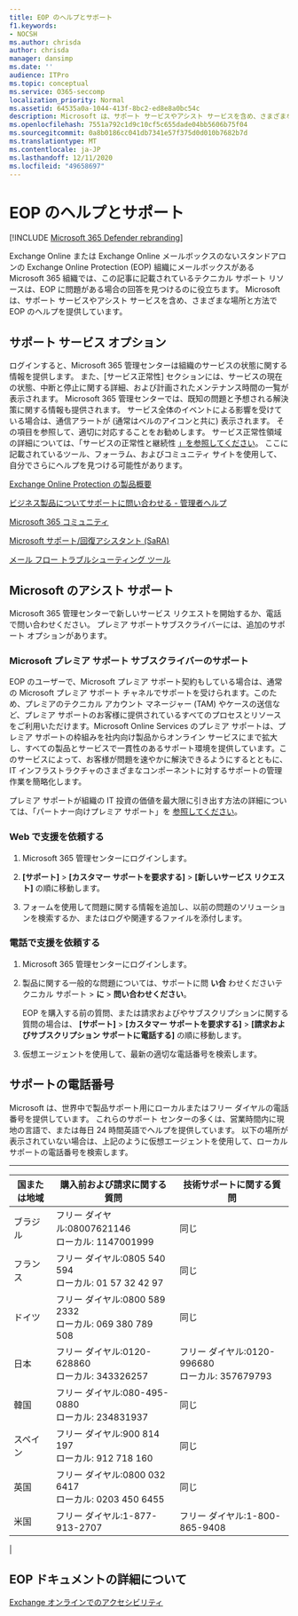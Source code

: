 ```yaml
---
title: EOP のヘルプとサポート
f1.keywords:
- NOCSH
ms.author: chrisda
author: chrisda
manager: dansimp
ms.date: ''
audience: ITPro
ms.topic: conceptual
ms.service: O365-seccomp
localization_priority: Normal
ms.assetid: 64535a0a-1044-413f-8bc2-ed8e8a0bc54c
description: Microsoft は、サポート サービスやアシスト サービスを含め、さまざまな場所と方法で EOP のヘルプを提供しています。
ms.openlocfilehash: 7551a792c1d9c10cf5c655dade04bb5606b75f04
ms.sourcegitcommit: 0a8b0186cc041db7341e57f375d0d010b7682b7d
ms.translationtype: MT
ms.contentlocale: ja-JP
ms.lasthandoff: 12/11/2020
ms.locfileid: "49658697"
---
```

# <a name="help-and-support-for-eop"></a>EOP のヘルプとサポート

[!INCLUDE [Microsoft 365 Defender rebranding](../includes/microsoft-defender-for-office.md)]


Exchange Online または Exchange Online メールボックスのないスタンドアロンの Exchange Online Protection (EOP) 組織にメールボックスがある Microsoft 365 組織では、この記事に記載されているテクニカル サポート リソースは、EOP に問題がある場合の回答を見つけるのに役立ちます。 Microsoft は、サポート サービスやアシスト サービスを含め、さまざまな場所と方法で EOP のヘルプを提供しています。

## <a name="self-support-options"></a>サポート サービス オプション

ログインすると、Microsoft 365 管理センターは組織のサービスの状態に関する情報を提供します。 また、[サービス正常性] セクションには、サービスの現在の状態、中断と停止に関する詳細、および計画されたメンテナンス時間の一覧が表示されます。 Microsoft 365 管理センターでは、既知の問題と予想される解決策に関する情報も提供されます。 サービス全体のイベントによる影響を受けている場合は、通信アラートが (通常はベルのアイコンと共に) 表示されます。 その項目を参照して、適切に対応することをお勧めします。 サービス正常性領域の詳細については、「サービスの正常性と継続性 [」を参照してください](https://docs.microsoft.com/office365/servicedescriptions/office-365-platform-service-description/service-health-and-continuity)。 ここに記載されているツール、フォーラム、およびコミュニティ サイトを使用して、自分でさらにヘルプを見つける可能性があります。

[Exchange Online Protection の製品概要](https://products.office.com/exchange/exchange-email-security-spam-protection)

[ビジネス製品についてサポートに問い合わせる - 管理者ヘルプ](https://docs.microsoft.com/microsoft-365/admin/contact-support-for-business-products)

[Microsoft 365 コミュニティ](https://techcommunity.microsoft.com/t5/Office-365/ct-p/Office365)

[Microsoft サポート/回復アシスタント (SaRA)](https://support.microsoft.com/office/e90bb691-c2a7-4697-a94f-88836856c72f)

[メール フロー トラブルシューティング ツール](https://aka.ms/FixEmail)

## <a name="assisted-support-from-microsoft"></a>Microsoft のアシスト サポート

Microsoft 365 管理センターで新しいサービス リクエストを開始するか、電話で問い合わせください。 プレミア サポートサブスクライバーには、追加のサポート オプションがあります。

### <a name="support-for-microsoft-premier-support-subscribers"></a>Microsoft プレミア サポート サブスクライバーのサポート

EOP のユーザーで、Microsoft プレミア サポート契約もしている場合は、通常の Microsoft プレミア サポート チャネルでサポートを受けられます。このため、プレミアのテクニカル アカウント マネージャー (TAM) やケースの送信など、プレミア サポートのお客様に提供されているすべてのプロセスとリソースをご利用いただけます。Microsoft Online Services のプレミア サポートは、プレミア サポートの枠組みを社内向け製品からオンライン サービスにまで拡大し、すべての製品とサービスで一貫性のあるサポート環境を提供しています。このサービスによって、お客様が問題を速やかに解決できるようにするとともに、IT インフラストラクチャのさまざまなコンポーネントに対するサポートの管理作業を簡略化します。

プレミア サポートが組織の IT 投資の価値を最大限に引き出す方法の詳細については、「パートナー向けプレミア サポート」を [参照してください](https://partner.microsoft.com/support/microsoft-services-premier-support)。

### <a name="ask-for-help-on-the-web"></a>Web で支援を依頼する

1. Microsoft 365 管理センターにログインします。

2. **[サポート]** \> **[カスタマー サポートを要求する]** \> **[新しいサービス リクエスト]** の順に移動します。

3. フォームを使用して問題に関する情報を追加し、以前の問題のソリューションを検索するか、またはログや関連するファイルを添付します。

### <a name="ask-for-help-on-the-telephone"></a>電話で支援を依頼する

1. Microsoft 365 管理センターにログインします。

2. 製品に関する一般的な問題については、サポートに問 **い合** わせくださいテクニカル サポート \> **に** \> **問い合わせください**。

   EOP を購入する前の質問、または請求およびやサブスクリプションに関する質問の場合は、 **[サポート]** \> **[カスタマー サポートを要求する]** \> **[請求およびサブスクリプション サポートに電話する]** の順に移動します。

3. 仮想エージェントを使用して、最新の適切な電話番号を検索します。

## <a name="support-telephone-numbers"></a>サポートの電話番号

Microsoft は、世界中で製品サポート用にローカルまたはフリー ダイヤルの電話番号を提供しています。 これらのサポート センターの多くは、営業時間内に現地の言語で、または毎日 24 時間英語でヘルプを提供しています。 以下の場所が表示されていない場合は、上記のように仮想エージェントを使用して、ローカル サポートの電話番号を検索します。

****

|国または地域|購入前および請求に関する質問|技術サポートに関する質問|
|---|---|---|
|ブラジル|フリー ダイヤル:08007621146 <br> ローカル: 1147001999|同じ|
|フランス|フリー ダイヤル:0805 540 594 <br> ローカル: 01 57 32 42 97|同じ|
|ドイツ|フリー ダイヤル:0800 589 2332 <br>  ローカル: 069 380 789 508|同じ|
|日本|フリー ダイヤル:0120-628860 <br> ローカル: 343326257|フリー ダイヤル:0120-996680 <br> ローカル: 357679793|
|韓国|フリー ダイヤル:080-495-0880 <br> ローカル: 234831937|同じ|
|スペイン|フリー ダイヤル:900 814 197 <br> ローカル: 912 718 160|同じ|
|英国|フリー ダイヤル:0800 032 6417 <br> ローカル: 0203 450 6455|同じ|
|米国|フリー ダイヤル:1-877-913-2707|フリー ダイヤル:1-800-865-9408|
|

## <a name="for-more-information-about-eop-documentation"></a>EOP ドキュメントの詳細について

[Exchange オンラインでのアクセシビリティ](https://docs.microsoft.com/Exchange/accessibility/accessibility)
